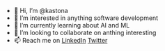 - 👋 Hi, I’m @kastona
- 👀 I’m interested in anything software development
- 🌱 I’m currently learning about AI and ML
- 💞️ I’m looking to collaborate on anthing interesting
- 📫 Reach me on [LinkedIn](https://linkedin.com/in/kastona) [Twitter](https://twitter.com/stephenkastona)

<!---
kastona/kastona is a ✨ special ✨ repository because its `README.md` (this file) appears on your GitHub profile.
You can click the Preview link to take a look at your changes.
--->
